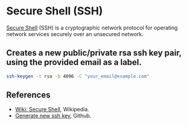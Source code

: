# Secure Shell (SSH)

<!-- > Created by Fisher at 7:40 PM on 5/19/17. -->

[Secure Shell][wiki-secure-shell] (SSH) is a cryptographic network protocol for operating network services securely over an unsecured network.

## Creates a new public/private rsa ssh key pair, using the provided email as a label.

```bash
ssh-keygen -t rsa -b 4096 -C "your_email@example.com"
```

## References

- [Wiki: Secure Shell][wiki-secure-shell], Wikipedia.
- [Generate new ssh key][github-generating-new-ssh-key], Github.

[wiki-secure-shell]: https://en.wikipedia.org/wiki/Secure_Shell "Wiki: Secure Shell"
[github-generating-new-ssh-key]: https://help.github.com/articles/generating-a-new-ssh-key-and-adding-it-to-the-ssh-agent/ "Github: Generate new ssh key."
